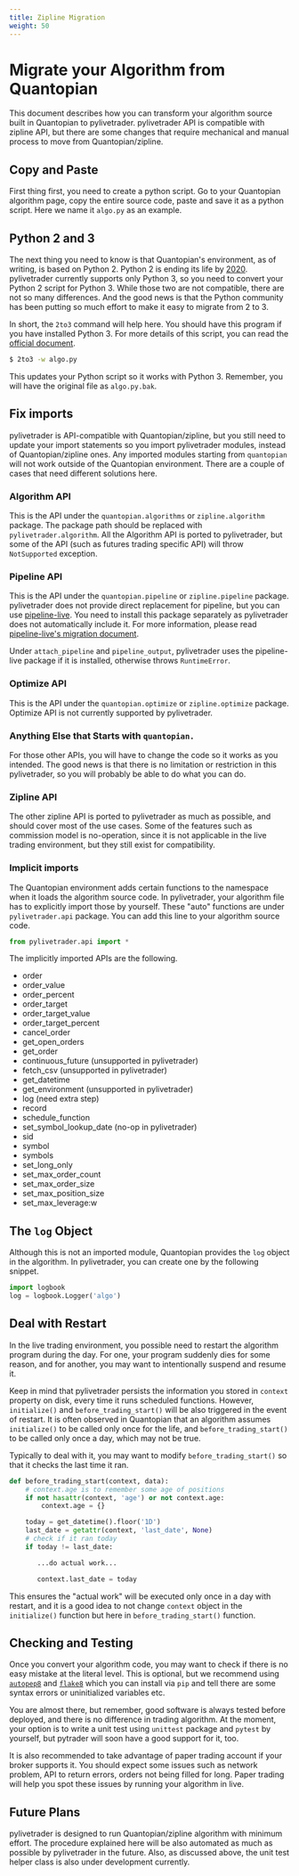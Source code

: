 ```yaml
---
title: Zipline Migration
weight: 50
---
```

# Migrate your Algorithm from Quantopian

This document describes how you can transform your algorithm source built in
Quantopian to pylivetrader. pylivetrader API is compatible with zipline API,
but there are some changes that require mechanical and manual process to
move from Quantopian/zipline.

## Copy and Paste
First thing first, you need to create a python script. Go to your Quantopian
algorithm page, copy the entire source code, paste and save it as a
python script. Here we name it `algo.py` as an example.

## Python 2 and 3
The next thing you need to know is that Quantopian's environment, as of
writing, is based on Python 2.  Python 2 is ending its life by [2020](https://pythonclock.org/).
pylivetrader currently supports only Python 3, so you need to convert
your Python 2 script for Python 3.  While those two are not compatible,
there are not so many differences. And the good news is that the Python community
has been putting so much effort to make it easy to migrate from 2 to 3.

In short, the `2to3` command will help here.  You should have this program
if you have installed Python 3. For more details of this script, you can
read the [official document](https://docs.python.org/3.6/library/2to3.html).

```sh
$ 2to3 -w algo.py
```

This updates your Python script so it works with Python 3. Remember, you
will have the original file as `algo.py.bak`.

## Fix imports
pylivetrader is API-compatible with Quantopian/zipline, but you still need to
update your import statements so you import pylivetrader modules, instead of
Quantopian/zipline ones. Any imported modules starting from `quantopian`
will not work outside of the Quantopian environment. There are a couple of cases
that need different solutions here.

### Algorithm API
This is the API under the `quantopian.algorithms` or `zipline.algorithm`
package. The package path should be replaced with `pylivetrader.algorithm`.
All the Algorithm API is ported to pylivetrader, but some of the API (such as
futures trading specific API) will throw `NotSupported` exception.

### Pipeline API
This is the API under the `quantopian.pipeline` or `zipline.pipeline` package.
pylivetrader does not provide direct replacement for pipeline, but you can
use [pipeline-live](https://github.com/alpacahq/pipeline-live). You need to
install this package separately as pylivetrader does not automatically
include it.  For more information,
please read [pipeline-live's migration document](https://github.com/alpacahq/pipeline-live/blob/master/migration.md).

Under `attach_pipeline` and `pipeline_output`, pylivetrader uses
the pipeline-live package if it is installed, otherwise throws `RuntimeError`.

### Optimize API
This is the API under the `quantopian.optimize` or `zipline.optimize`
package. Optimize API
is not currently supported by pylivetrader.

### Anything Else that Starts with `quantopian.`
For those other APIs, you will have to change the code so it works as you
intended.  The good news is that there is no limitation or restriction in this
pylivetrader, so you will probably be able to do what you can do.

### Zipline API
The other zipline API is ported to pylivetrader as much as possible, and
should cover most of the use cases. Some of the features such as commission
model is no-operation, since it is not applicable in the live trading
environment, but they still exist for compatibility.

### Implicit imports
The Quantopian environment adds certain functions to the namespace
when it loads the algorithm source code. In pylivetrader, your algorithm
file has to explicitly import those by yourself.  These "auto" functions
are under `pylivetrader.api` package.  You can add this line to your
algorithm source code.

```py
from pylivetrader.api import *
```

The implicitly imported APIs are the following.

- order
- order_value
- order_percent
- order_target
- order_target_value
- order_target_percent
- cancel_order
- get_open_orders
- get_order
- continuous_future (unsupported in pylivetrader)
- fetch_csv (unsupported in pylivetrader)
- get_datetime
- get_environment (unsupported in pylivetrader)
- log (need extra step)
- record
- schedule_function
- set_symbol_lookup_date (no-op in pylivetrader)
- sid
- symbol
- symbols
- set_long_only
- set_max_order_count
- set_max_order_size
- set_max_position_size
- set_max_leverage:w

## The `log` Object
Although this is not an imported module, Quantopian provides
the `log` object in the algorithm. In pylivetrader, you can create
one by the following snippet.

```py
import logbook
log = logbook.Logger('algo')
```

## Deal with Restart
In the live trading environment, you possible need to restart the
algorithm program during the day. For one, your program suddenly dies
for some reason, and for another, you may want to intentionally suspend
and resume it.

Keep in mind that pylivetrader persists the information you stored
in `context` property on disk, every time it runs scheduled functions.
However, `initialize()` and `before_trading_start()` will be also triggered
in the event of restart. It is often observed in Quantopian that an
algorithm assumes `initialize()` to be called only once for the life, and
`before_trading_start()` to be called only once a day, which may not be
true.

Typically to deal with it, you may want to modify `before_trading_start()`
so that it checks the last time it ran.

```py
def before_trading_start(context, data):
    # context.age is to remember some age of positions
    if not hasattr(context, 'age') or not context.age:
        context.age = {}

    today = get_datetime().floor('1D')
    last_date = getattr(context, 'last_date', None)
    # check if it ran today
    if today != last_date:

       ...do actual work...

       context.last_date = today
```

This ensures the "actual work" will be executed only once in a day
with restart, and it is a good idea to not change `context` object
in the `initialize()` function but here in `before_trading_start()`
function.


## Checking and Testing
Once you convert your algorithm code, you may want to check if there is
no easy mistake at the literal level. This is optional, but we recommend
using [`autopep8`](https://pypi.org/project/autopep8/) and
[`flake8`](https://pypi.org/project/flake8/) which you can install via
`pip` and tell there are some syntax errors or uninitialized variables etc.

You are almost there, but remember, good software is always tested before
deployed, and there is no difference in trading algorithm. At the moment,
your option is to write a unit test using `unittest` package and `pytest`
by yourself, but pytrader will soon have a good support for it, too.

It is also recommended to take advantage of paper trading account if your
broker supports it. You should expect some issues such as network problem,
API to return errors, orders not being filled for long. Paper trading will
help you spot these issues by running your algorithm in live.

## Future Plans
pylivetrader is designed to run Quantopian/zipline algorithm with minimum
effort. The procedure explained here will be also automated as much as
possible by pylivetrader in the future. Also, as discussed above, the
unit test helper class is also under development currently.